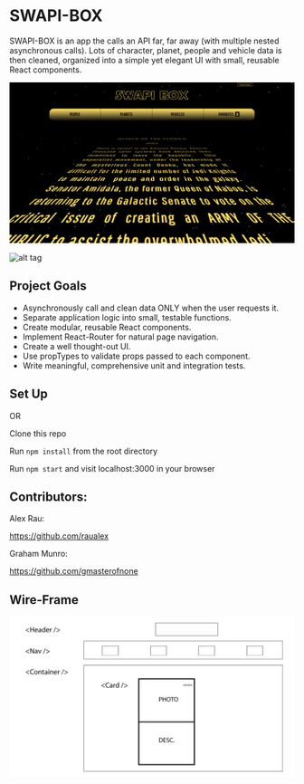 # SWAPI-BOX

SWAPI-BOX is an app the calls an API far, far away (with multiple nested asynchronous calls). Lots of character, planet, people and vehicle data is then cleaned, organized into a simple yet elegant UI with  small, reusable React components.  

![alt tag](https://github.com/gmasterofnone/swapibox/blob/master/public/assets/intro.png "Screen-shot of App")

![alt tag](https://github.com/gmasterofnone/swapibox/blob/master/public/assets/cards.png "Screen-shot of App")


## Project Goals

* Asynchronously call and clean data ONLY when the user requests it.
* Separate application logic into small, testable functions.
* Create modular, reusable React components.
* Implement React-Router for natural page navigation.
* Create a well thought-out UI.
* Use propTypes to validate props passed to each component.
* Write meaningful, comprehensive unit and integration tests.

## Set Up

OR

Clone this repo

Run `npm install` from the root directory

Run `npm start` and visit localhost:3000 in your browser

## Contributors:

Alex Rau:

https://github.com/raualex

Graham Munro:

https://github.com/gmasterofnone


## Wire-Frame


![alt tag](https://github.com/gmasterofnone/swapibox/blob/master/public/assets/swapi_wire.jpg "Screen-shot of App")



